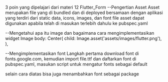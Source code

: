 3 poin yang dipelajari dari materi 12 Flutter_Form
--Pengertian Asset
Asset merupakan file yang di bundled dan di deployed bersamaan dengan aplikasi yang terdiri dari static data, icons, images, dan font file
asset dapat digunakan apabila telah di masukan terlebih dahulu ke pubspec.yaml

--Mengetahui apa itu image dan bagaimana cara mengimplementasikan widget Image
body: Center(
child: Image.asset('assets/images/flutter.png'),
),

--Mengimplementasikan font
Langkah pertama download font di fonts.google.com, kemudian import file.ttf dan daftarkan font di pubspec.yaml, masukan script untuk mengatur fonts sebagai default

selain cara diatas bisa juga menambahkan font sebagai package
